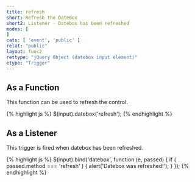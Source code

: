 ```yaml
---
title: refresh
short: Refresh the DateBox
short2: Listener - Datebox has been refreshed
modes: [
]
cats: [ 'event', 'public' ]
relat: "public"
layout: func2
rettype: "jQuery Object (datebox input element)"
etype: "Trigger"
---
```


## As a Function
This function can be used to refresh the control.

{% highlight js %}
$(input).datebox('refresh');
{% endhighlight %}

## As a Listener
This trigger is fired when datebox has been refreshed.

{% highlight js %}
$(input).bind('datebox', function (e, passed) { 
  if ( passed.method === 'refresh' ) {
    alert('Datebox was refreshed!');
  }
});
{% endhighlight %}
